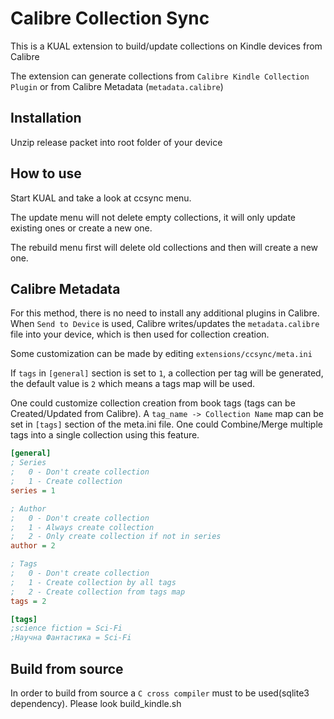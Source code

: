 # Calibre Collection Sync

This is a KUAL extension to build/update collections on Kindle devices from Calibre

The extension can generate collections from `Calibre Kindle Collection Plugin` or from Calibre Metadata (`metadata.calibre`)

## Installation
Unzip release packet into root folder of your device

## How to use
Start KUAL and take a look at ccsync menu.

The update menu will not delete empty collections, it will only update existing ones or create a new one.

The rebuild menu first will delete old collections and then will create a new one.

## Calibre Metadata
For this method, there is no need to install any additional plugins in Calibre.
When `Send to Device` is used, Calibre writes/updates the `metadata.calibre` file into your device, which is then used for collection creation.

Some customization can be made by editing `extensions/ccsync/meta.ini`

If `tags` in `[general]` section is set to `1`, a collection per tag will be generated, the default value is `2` which means a tags map will be used.

One could customize collection creation from book tags (tags can be Created/Updated from Calibre). A `tag_name -> Collection Name` map can be set in `[tags]` section of the meta.ini file.
One could Combine/Merge multiple tags into a single collection using this feature.

```ini
[general]
; Series
;   0 - Don't create collection
;   1 - Create collection
series = 1

; Author
;   0 - Don't create collection
;   1 - Always create collection
;   2 - Only create collection if not in series
author = 2

; Tags
;   0 - Don't create collection
;   1 - Create collection by all tags
;   2 - Create collection from tags map
tags = 2

[tags]
;science fiction = Sci-Fi
;Научна Фантастика = Sci-Fi
```

## Build from source
In order to build from source a `C cross compiler` must to be used(sqlite3 dependency).
Please look build_kindle.sh